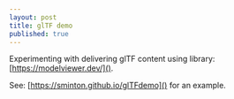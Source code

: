 ```yaml
---
layout: post
title: glTF demo
published: true
---
```


Experimenting with delivering glTF content using <ModelViewer> library: [https://modelviewer.dev/]().
  
See: [https://sminton.github.io/glTFdemo]() for an example.

